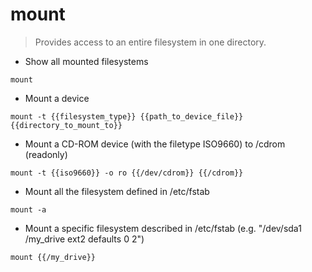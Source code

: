 # mount

> Provides access to an entire filesystem in one directory.

- Show all mounted filesystems

`mount`

- Mount a device

`mount -t {{filesystem_type}} {{path_to_device_file}} {{directory_to_mount_to}}`

- Mount a CD-ROM device (with the filetype ISO9660) to /cdrom (readonly)

`mount -t {{iso9660}} -o ro {{/dev/cdrom}} {{/cdrom}}`

- Mount all the filesystem defined in /etc/fstab

`mount -a`

- Mount a specific filesystem described in /etc/fstab (e.g. "/dev/sda1 /my_drive ext2 defaults 0 2")

`mount {{/my_drive}}`
